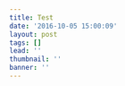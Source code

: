 ```yaml
---
title: Test
date: '2016-10-05 15:00:09'
layout: post
tags: []
lead: ''
thumbnail: ''
banner: ''
---
```


